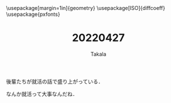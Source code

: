 ﻿---
title: 20220427
yesterday: 20220426
tomorrow: 20220428
days: 852
author: Takala
header-includes:
  - \usepackage[margin=1in]{geometry}
  - \usepackage[ISO]{diffcoeff}
  - \usepackage{pxfonts}
---



後輩たちが就活の話で盛り上がっている．


なんか就活って大事なんだね．



